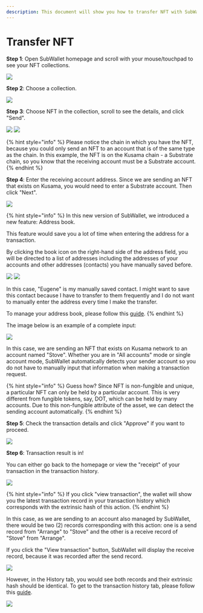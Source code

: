 ```yaml
---
description: This document will show you how to transfer NFT with SubWallet.
---
```


# Transfer NFT

**Step 1**: Open SubWallet homepage and scroll with your mouse/touchpad to see your NFT collections.

![](<../../.gitbook/assets/image (62) (1) (1) (1) (1) (1).png>)



**Step 2**: Choose a collection.

![](<../../.gitbook/assets/image (11) (1) (2).png>)



**Step 3**: Choose NFT in the collection, scroll to see the details, and click "Send".

![](<../../.gitbook/assets/image (146) (1) (1) (1).png>) ![](<../../.gitbook/assets/image (25) (2).png>)

{% hint style="info" %}
Please notice the chain in which you have the NFT, because you could only send an NFT to an account that is of the same type as the chain. In this example, the NFT is on the Kusama chain - a Substrate chain, so you know that the receiving account must be a Substrate account.&#x20;
{% endhint %}



**Step 4**: Enter the receiving account address. Since we are sending an NFT that exists on Kusama, you would need to enter a Substrate account. Then click "Next".

![](<../../.gitbook/assets/image (40) (2).png>)

{% hint style="info" %}
In this new version of SubWallet, we introduced a new feature: Address book.&#x20;

This feature would save you a lot of time when entering the address for a transaction.&#x20;

By clicking the book icon on the right-hand side of the address field, you will be directed to a list of addresses including the addresses of your accounts and other addresses (contacts) you have manually saved before.&#x20;

![](<../../.gitbook/assets/image (144) (1) (1) (1) (1).png>) ![](<../../.gitbook/assets/image (7) (3).png>)

In this case, "Eugene" is my manually saved contact. I might want to save this contact because I have to transfer to them frequently and I do not want to manually enter the address every time I make the transfer.&#x20;



To manage your address book, please follow this [guide](../manage-address-book.md).
{% endhint %}

The image below is an example of a complete input:

![](<../../.gitbook/assets/image (145) (1) (1) (1).png>)

In this case, we are sending an NFT that exists on Kusama network to an account named "Stove". Whether you are in "All accounts" mode or single account mode, SubWallet automatically detects your sender account so you do not have to manually input that information when making a transaction request.&#x20;

{% hint style="info" %}
Guess how? Since NFT is non-fungible and unique, a particular NFT can only be held by a particular account. This is very different from fungible tokens, say, DOT, which can be held by many accounts. Due to this non-fungible attribute of the asset, we can detect the sending account automatically.&#x20;
{% endhint %}



**Step 5**: Check the transaction details and click "Approve" if you want to proceed.

![](<../../.gitbook/assets/image (3) (3) (1) (1) (1).png>)



**Step 6**: Transaction result is in!

You can either go back to the homepage or view the "receipt" of your transaction in the transaction history.&#x20;

![](<../../.gitbook/assets/image (161) (1) (1).png>)

{% hint style="info" %}
If you click "view transaction", the wallet will show you the latest transaction record in your transaction history which corresponds with the extrinsic hash of this action.&#x20;
{% endhint %}

In this case, as we are sending to an account also managed by SubWallet, there would be two (2) records corresponding with this action: one is a send record from "Arrange" to "Stove" and the other is a receive record of "Stove" from "Arrange".&#x20;

If you click the "View transaction" button, SubWallet will display the receive record, because it was recorded after the send record.

![](<../../.gitbook/assets/image (2) (3) (1) (1).png>)

However, in the History tab, you would see both records and their extrinsic hash should be identical. To get to the transaction history tab, please follow this [guide](broken-reference).

![](<../../.gitbook/assets/image (1) (4) (1).png>)
